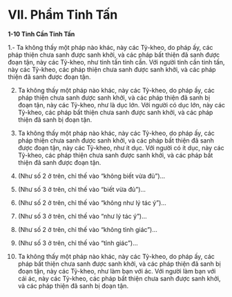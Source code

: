 # VII. Phẩm Tinh Tấn

**1-10 Tinh Cần Tinh Tấn**

1.- Ta không thấy một pháp nào khác, này các Tỷ-kheo, do pháp ấy, các pháp thiện chưa sanh được
sanh khởi, và các pháp bất thiện đã sanh được đoạn tận, này các Tỷ-kheo, như tinh tấn tinh cần. Với
người tinh cần tinh tấn, này các Tỷ-kheo, các pháp thiện chưa sanh được sanh khởi, và các pháp thiện đã
sanh được đoạn tận.

2. Ta không thấy một pháp nào khác, này các Tỷ-kheo, do pháp ấy, các pháp thiện chưa sanh được sanh
khởi, và các pháp thiện đã sanh bị đoạn tận, này các Tỷ-kheo, như là dục lớn. Với người có dục lớn, này
các Tỷ-kheo, các pháp bất thiện chưa sanh được sanh khởi, và các pháp thiện đã sanh bị đoạn tận.

3. Ta không thấy một pháp nào khác, này các Tỷ-kheo, do pháp ấy, các pháp thiện chưa sanh được sanh
khởi, và các pháp bất thiện đã sanh được đoạn tận, này các Tỷ-kheo, như ít dục. Với người có ít dục, này
các Tỷ-kheo, các pháp thiện chưa sanh được sanh khởi, và các pháp bất thiện đã sanh được đoạn tận.

4. (Như số 2 ở trên, chỉ thế vào “không biết vừa đủ”)...

5. (Như số 3 ở trên, chỉ thế vào “biết vừa đủ”)...

6. (Như số 2 ở trên, chỉ thế vào “không như lý tác ý”)...

7. (Như số 3 ở trên, chỉ thế vào “như lý tác ý”)...

8. (Như số 2 ở trên, chỉ thế vào “không tỉnh giác”)...

9. (Như số 3 ở trên, chỉ thế vào “tỉnh giác”)...

10. Ta không thấy một pháp nào khác, này các Tỷ-kheo, do pháp ấy, các pháp bất thiện chưa sanh được
sanh khởi, và các pháp thiện đã sanh bị đoạn tận, này các Tỷ-kheo, như làm bạn với ác. Với người làm
bạn với cái ác, này các Tỷ-kheo, các pháp bất thiện chưa sanh được sanh khởi, và các pháp thiện đã sanh
bị đoạn tận.

